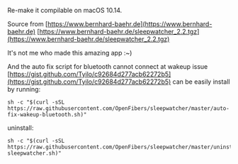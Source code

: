 Re-make it compilable on macOS 10.14.

Source from [https://www.bernhard-baehr.de](https://www.bernhard-baehr.de) [https://www.bernhard-baehr.de/sleepwatcher_2.2.tgz](https://www.bernhard-baehr.de/sleepwatcher_2.2.tgz)

It's not me who made this amazing app :~)

And the auto fix script for bluetooth cannot connect at wakeup issue [https://gist.github.com/Tyilo/c92684d277acb62272b5](https://gist.github.com/Tyilo/c92684d277acb62272b5) can be easily install by running:

```
sh -c "$(curl -sSL https://raw.githubusercontent.com/OpenFibers/sleepwatcher/master/auto-fix-wakeup-bluetooth.sh)"
```

uninstall:

```
sh -c "$(curl -sSL https://raw.githubusercontent.com/OpenFibers/sleepwatcher/master/uninstall-sleepwatcher.sh)"
```
